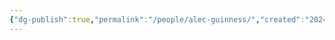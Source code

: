 ```yaml
---
{"dg-publish":true,"permalink":"/people/alec-guinness/","created":"2024-07-13","updated":"2024-07-13"}
---
```


